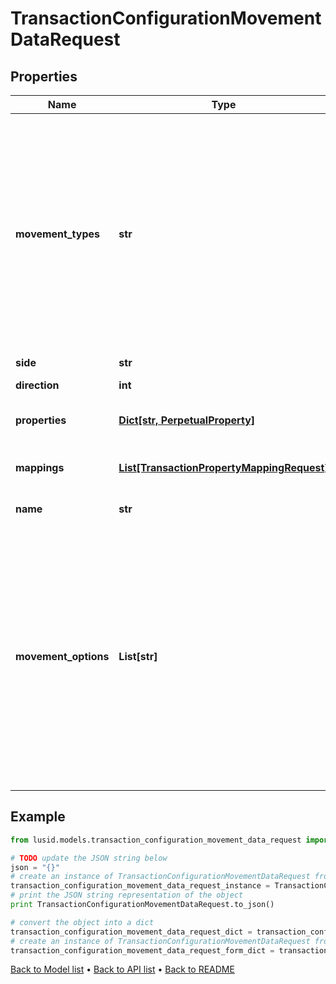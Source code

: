 # TransactionConfigurationMovementDataRequest


## Properties
Name | Type | Description | Notes
------------ | ------------- | ------------- | -------------
**movement_types** | **str** | . The available values are: Settlement, Traded, StockMovement, FutureCash, Commitment, Receivable, CashSettlement, CashForward, CashCommitment, CashReceivable, Accrual, CashAccrual, ForwardFx, CashFxForward, UnsettledCashTypes, Carry, CarryAsPnl, VariationMargin, Capital, Fee, LimitAdjustment, BalanceAdjustment | 
**side** | **str** | The movement side | 
**direction** | **int** | The movement direction | 
**properties** | [**Dict[str, PerpetualProperty]**](PerpetualProperty.md) | The properties associated with the underlying Movement. | [optional] 
**mappings** | [**List[TransactionPropertyMappingRequest]**](TransactionPropertyMappingRequest.md) | This allows you to map a transaction property to a property on the underlying holding. | [optional] 
**name** | **str** | The movement name (optional) | [optional] 
**movement_options** | **List[str]** | Allows extra specifications for the movement. The options currently available are &#39;DirectAdjustment&#39;, &#39;IncludesTradedInterest&#39; and &#39;Virtual&#39; (works only with the movement type &#39;StockMovement&#39;). A movement type of &#39;StockMovement&#39; with an option of &#39;DirectAdjusment&#39; will allow you to adjust the units of a holding without affecting its cost base. You will, therefore, be able to reflect the impact of a stock split by loading a Transaction. | [optional] 

## Example

```python
from lusid.models.transaction_configuration_movement_data_request import TransactionConfigurationMovementDataRequest

# TODO update the JSON string below
json = "{}"
# create an instance of TransactionConfigurationMovementDataRequest from a JSON string
transaction_configuration_movement_data_request_instance = TransactionConfigurationMovementDataRequest.from_json(json)
# print the JSON string representation of the object
print TransactionConfigurationMovementDataRequest.to_json()

# convert the object into a dict
transaction_configuration_movement_data_request_dict = transaction_configuration_movement_data_request_instance.to_dict()
# create an instance of TransactionConfigurationMovementDataRequest from a dict
transaction_configuration_movement_data_request_form_dict = transaction_configuration_movement_data_request.from_dict(transaction_configuration_movement_data_request_dict)
```
[Back to Model list](../README.md#documentation-for-models) &#8226; [Back to API list](../README.md#documentation-for-api-endpoints) &#8226; [Back to README](../README.md)


